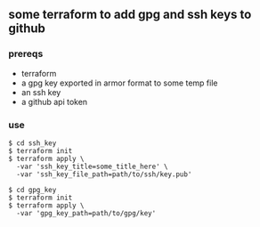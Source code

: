 ## some terraform to add gpg and ssh keys to github

### prereqs

* terraform
* a gpg key exported in armor format to some temp file
* an ssh key
* a github api token

### use

```
$ cd ssh_key
$ terraform init
$ terraform apply \
  -var 'ssh_key_title=some_title_here' \
  -var 'ssh_key_file_path=path/to/ssh/key.pub'
```

```
$ cd gpg_key
$ terraform init
$ terraform apply \
  -var 'gpg_key_path=path/to/gpg/key'
```